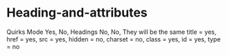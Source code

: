 # Heading-and-attributes
<!DOCTYPE html>
Quirks Mode
Yes, No, Headings
No, No, They will be the same
title = yes, href = yes, src = yes, hidden = no, charset = no, class = yes, id = yes, type = no
